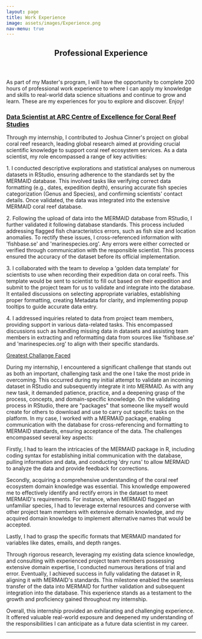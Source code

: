 ```yaml
---
layout: page
title: Work Experience
image: assets/images/Experience.png
nav-menu: true
---
```


<!-- Main -->
<div id="main" class="alt">

<!-- One -->
<section id="one">
	<div class="inner">
		<header class="major">
			<h1>Professional Experience</h1>
		</header>

<!-- Content -->
<h2 id="Professional Experience"></h2>
<p>As part of my Master's program, I will have the opportunity to complete 200 hours of professional work experience to where I can apply my knowledge and skills to real-world data science situations and continue to grow and learn. These are my experiences for you to explore and discover. Enjoy! </p>
<div class="row">
	<div class="6u 12u$(small)">
		<h3><u><b>Data Scientist at ARC Centre of Excellence for Coral Reef Studies</b></u></h3>
		<p>Through my internship, I contributed to Joshua Cinner's project on global coral reef research, leading global research aimed at providing crucial scientific knowledge to support coral reef ecosystem services. As a data scientist, my role encompassed a range of key activities:</p>
<p>
1. I conducted descriptive explorations and statistical analyses on numerous datasets in RStudio, ensuring adherence to the standards set by the MERMAID database. This involved tasks like verifying correct data formatting (e.g., dates, expedition depth), ensuring accurate fish species categorization (Genus and Species), and confirming scientists' contact details. Once validated, the data was integrated into the extensive MERMAID coral reef database.</p>
<p>
2. Following the upload of data into the MERMAID database from RStudio, I further validated it following database standards. This process included addressing flagged fish characteristics errors, such as fish size and location anomalies. To rectify these issues, I cross-referenced information with 'fishbase.se' and 'marinespecies.org'. Any errors were either corrected or verified through communication with the responsible scientist. This process ensured the accuracy of the dataset before its official implementation.</p>
<p>
3. I collaborated with the team to develop a 'golden data template' for scientists to use when recording their expedition data on coral reefs. This template would be sent to scientist to fill out based on their expedition and submit to the project team for us to validate and integrate into the database. It entailed discussions on selecting appropriate variables, establishing proper formatting, creating Metadata for clarity, and implementing popup tooltips to guide accurate data entry.</p>
<p>
4. I addressed inquiries related to data from project team members, providing support in various data-related tasks. This encompassed discussions such as handling missing data in datasets and assisting team members in extracting and reformatting data from sources like 'fishbase.se' and 'marinespecies.org' to align with their specific standards.</p>

<p>
<u> Greatest Challange Faced </u></p>
<p>
During my internship, I encountered a significant challenge that stands out as both an important, challenging task and the one I take the most pride in overcoming. This occurred during my initial attempt to validate an incoming dataset in RStudio and subsequently integrate it into MERMAID. As with any new task, it demanded patience, practice, and a deepening grasp of the process, concepts, and domain-specific knowledge. On the validating process in RStudio, there are "packages" that someone like myself would create for others to download and use to carry out specific tasks on the platform.  In my case, I worked with a MERMAID package, enabling communication with the database for cross-referencing and formatting to MERMAID standards, ensuring acceptance of the data. The challenges encompassed several key aspects:
</p>
<p>
Firstly, I had to learn the intricacies of the MERMAID package in R, including coding syntax for establishing initial communication with the database, pulling information and data, and conducting 'dry runs' to allow MERMAID to analyze the data and provide feedback for corrections.
</p>
Secondly, acquiring a comprehensive understanding of the coral reef ecosystem domain knowledge was essential. This knowledge empowered me to effectively identify and rectify errors in the dataset to meet MERMAID's requirements. For instance, when MERMAID flagged an unfamiliar species, I had to leverage external resources and converse with other project team members with extensive domain knowledge, and my acquired domain knowledge to implement alternative names that would be accepted.
</p>
<p>
Lastly, I had to grasp the specific formats that MERMAID mandated for variables like dates, emails, and depth ranges.
</p>
<p>
Through rigorous research, leveraging my existing data science knowledge, and consulting with experienced project team members possessing extensive domain expertise, I conducted numerous iterations of trial and error. Eventually, I achieved success in fully validating the dataset in R, aligning it with MERMAID's standards. This milestone enabled the seamless transfer of the data into MERMAID for further validation and subsequent integration into the database. This experience stands as a testament to the growth and proficiency gained throughout my internship.
</p>
Overall, this internship provided an exhilarating and challenging experience. It offered valuable real-world exposure and deepened my understanding of the responsibilities I can anticipate as a future data scientist in my career.
		</p>
	</div>

</div>

<hr class="major" />

